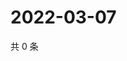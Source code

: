 # 2022-03-07

共 0 条

<!-- BEGIN WEIBO -->
<!-- 最后更新时间 Mon Mar 07 2022 23:00:42 GMT+0800 (China Standard Time) -->

<!-- END WEIBO -->

